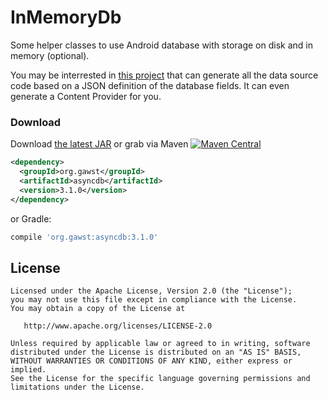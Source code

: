 InMemoryDb
==========

Some helper classes to use Android database with storage on disk and in memory (optional).

You may be interrested in [this project](https://github.com/robUx4/android-contentprovider-generator) that can generate all the 
data source code based on a JSON definition of the database fields. It can even generate a Content Provider for you.


### Download

Download [the latest JAR][1] or grab via Maven [![Maven Central](https://maven-badges.herokuapp.com/maven-central/org.gawst/asyncdb/badge.svg?style=flat)](https://maven-badges.herokuapp.com/maven-central/org.gawst/asyncdb)
```xml
<dependency>
  <groupId>org.gawst</groupId>
  <artifactId>asyncdb</artifactId>
  <version>3.1.0</version>
</dependency>
```
or Gradle:
```groovy
compile 'org.gawst:asyncdb:3.1.0'
```


License
-------

    Licensed under the Apache License, Version 2.0 (the "License");
    you may not use this file except in compliance with the License.
    You may obtain a copy of the License at

       http://www.apache.org/licenses/LICENSE-2.0

    Unless required by applicable law or agreed to in writing, software
    distributed under the License is distributed on an "AS IS" BASIS,
    WITHOUT WARRANTIES OR CONDITIONS OF ANY KIND, either express or implied.
    See the License for the specific language governing permissions and
    limitations under the License.

[1]: https://search.maven.org/remote_content?g=org.gawst&a=asyncdb&v=LATEST
